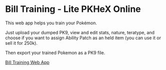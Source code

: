 # Bill Training - Lite PKHeX Online
This web app helps you train your Pokémon.

Just upload your dumped PK9, view and edit stats, nature, teratype, and choose if you want to assign Ability Patch as an held item (you can use it or sell it for 250k).

Then export your trained Pokemon as a PK9 file.

[Bill Training Web App](https://mauriziocarlini.github.io/billtraining/)
